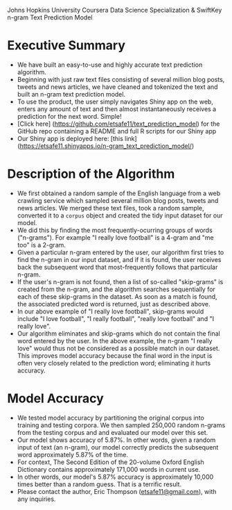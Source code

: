Johns Hopkins University Coursera Data Science Specialization & SwiftKey
n-gram Text Prediction Model

Executive Summary
========================================================
* We have built an easy-to-use and highly accurate text prediction algorithm.
* Beginning with just raw text files consisting of several million blog posts, tweets and
news articles, we have cleaned and tokenized the text and built an n-gram text prediction
model.
* To use the product, the user simply navigates Shiny app on the web, enters any amount 
of text and then almost instantaneously receives a prediction for the next word.  Simple!
* [Click here] (https://github.com/etsafe11/text_prediction_model) for 
the GitHub repo containing a README and full R scripts for our Shiny app
* Our Shiny app is deployed here:  [this link] (https://etsafe11.shinyapps.io/n-gram_text_prediction_model/)

Description of the Algorithm 
========================================================
* We first obtained a random sample of the English language from a web crawling service which 
sampled several million blog posts, tweets and news articles.  We merged these text files,
took a random sample, converted it to a `corpus` object and created the tidy input dataset
for our model.
* We did this by finding the most frequently-ocurring groups of words ("n-grams"). For example
"I really love football" is a 4-gram and "me too" is a 2-gram.
* Given a particular n-gram entered by the user, our algorithm first tries to find the 
n-gram in our input dataset, and if it is found, the user receives back the subsequent word 
that most-frequently follows that particular n-gram.
* If the user's n-gram is not found, then a list of so-called "skip-grams" is created from the 
n-gram, and the algorithm searches sequentially for each of these skip-grams in the dataset. As 
soon as a match is found, the associated predicted word is returned, just as described above.
* In our above example of "I really love football", skip-grams would include "I love football",
"I really football", "really love football" and "I really love".
* Our algorithm eliminates and skip-grams which do not contain the final word entered by
the user. In the above example, the n-gram "I really love" would thus not be considered as a 
possible match in our dataset. This improves model accuracy because the final word in the 
input is often very closely related to the prediction word; eliminating it hurts accuracy.


Model Accuracy
========================================================
* We tested model accuracy by partitioning the original corpus into training and
testing corpora. We then sampled 250,000 random n-grams from the testing corpus 
and and evaluated our model over this set.
* Our model shows accuracy of 5.87%. In other words, given a random input of text 
(an n-gram), our model correctly predicts the subsequent word approximately 5.87% of 
the time.
* For context, The Second Edition of the 20-volume Oxford English Dictionary contains 
approximately 171,000 words in current use.
* In other words, our model's 5.87% accuracy is approximately 10,000 times better 
than a random guess.  That is a terrific result.
* Please contact the author, Eric Thompson (etsafe11@gmail.com), with any inquiries.
